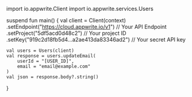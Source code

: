 import io.appwrite.Client
import io.appwrite.services.Users

suspend fun main() {
    val client = Client(context)
      .setEndpoint("https://cloud.appwrite.io/v1") // Your API Endpoint
      .setProject("5df5acd0d48c2") // Your project ID
      .setKey("919c2d18fb5d4...a2ae413da83346ad2") // Your secret API key

    val users = Users(client)
    val response = users.updateEmail(
        userId = "[USER_ID]",
        email = "email@example.com"
    )
    val json = response.body?.string()
}